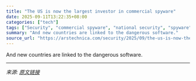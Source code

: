 ```yaml
---
title: "The US is now the largest investor in commercial spyware"
date: 2025-09-11T13:22:35+08:00
categories: ["tech"]
tags: ["Security", "commercial spyware", "national security", "spyware", "syndication"]
summary: "And new countries are linked to the dangerous software."
source_url: "https://arstechnica.com/security/2025/09/the-us-is-now-the-largest-investor-in-commercial-spyware/"
---
```


And new countries are linked to the dangerous software.

---

*来源: [原文链接](https://arstechnica.com/security/2025/09/the-us-is-now-the-largest-investor-in-commercial-spyware/)*
